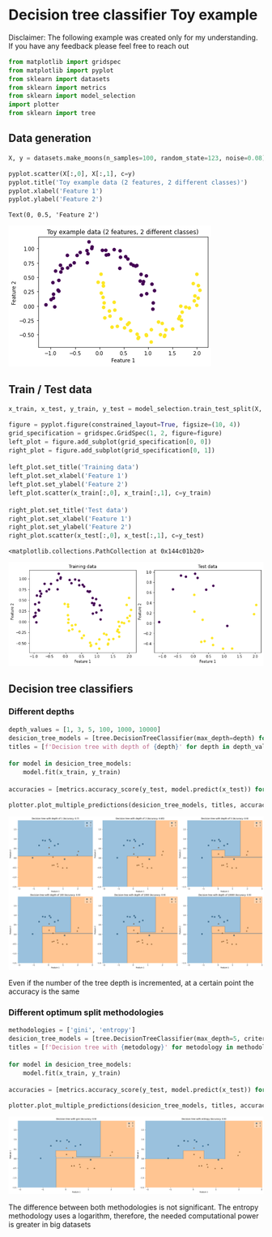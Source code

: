 # Decision tree classifier Toy example

Disclaimer: The following example was created only for my understanding. If you have any feedback please feel free to reach out


```python
from matplotlib import gridspec
from matplotlib import pyplot
from sklearn import datasets
from sklearn import metrics
from sklearn import model_selection
import plotter
from sklearn import tree
```

## Data generation


```python
X, y = datasets.make_moons(n_samples=100, random_state=123, noise=0.08)
```


```python
pyplot.scatter(X[:,0], X[:,1], c=y)
pyplot.title('Toy example data (2 features, 2 different classes)')
pyplot.xlabel('Feature 1')
pyplot.ylabel('Feature 2')
```




    Text(0, 0.5, 'Feature 2')




    
![png](images/output_5_1.png)
    


## Train / Test data


```python
x_train, x_test, y_train, y_test = model_selection.train_test_split(X, y, test_size=.20)
```


```python
figure = pyplot.figure(constrained_layout=True, figsize=(10, 4))
grid_specification = gridspec.GridSpec(1, 2, figure=figure)
left_plot = figure.add_subplot(grid_specification[0, 0])
right_plot = figure.add_subplot(grid_specification[0, 1])

left_plot.set_title('Training data')
left_plot.set_xlabel('Feature 1')
left_plot.set_ylabel('Feature 2')
left_plot.scatter(x_train[:,0], x_train[:,1], c=y_train)

right_plot.set_title('Test data')
right_plot.set_xlabel('Feature 1')
right_plot.set_ylabel('Feature 2')
right_plot.scatter(x_test[:,0], x_test[:,1], c=y_test)
```




    <matplotlib.collections.PathCollection at 0x144c01b20>




    
![png](images/output_8_1.png)
    


## Decision tree classifiers

### Different depths


```python
depth_values = [1, 3, 5, 100, 1000, 10000]
desicion_tree_models = [tree.DecisionTreeClassifier(max_depth=depth) for depth in depth_values]
titles = [f'Decision tree with depth of {depth}' for depth in depth_values]

for model in desicion_tree_models:
    model.fit(x_train, y_train)

accuracies = [metrics.accuracy_score(y_test, model.predict(x_test)) for model in desicion_tree_models]
```


```python
plotter.plot_multiple_predictions(desicion_tree_models, titles, accuracies, x_test, y_test)
```


    
![png](images/output_12_0.png)
    


Even if the number of the tree depth is incremented, at a certain point the accuracy is the same

### Different optimum split methodologies


```python
methodologies = ['gini', 'entropy']
desicion_tree_models = [tree.DecisionTreeClassifier(max_depth=5, criterion=metodology) for metodology in methodologies]
titles = [f'Decision tree with {metodology}' for metodology in methodologies]

for model in desicion_tree_models:
    model.fit(x_train, y_train)

accuracies = [metrics.accuracy_score(y_test, model.predict(x_test)) for model in desicion_tree_models]
```


```python
plotter.plot_multiple_predictions(desicion_tree_models, titles, accuracies, x_test, y_test)
```


    
![png](images/output_16_0.png)
    


The difference between both methodologies is not significant. The entropy methodology uses a logarithm, therefore, the needed computational power is greater in big datasets


```python

```
